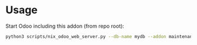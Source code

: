 # Usage

Start Odoo including this addon (from repo root):

```bash
python3 scripts/nix_odoo_web_server.py --db-name mydb --addon maintenance_purchase
```
